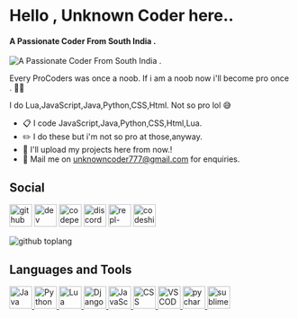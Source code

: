 # Hello , Unknown Coder here.. 
#### A Passionate Coder From South India . 
![A Passionate Coder From South India . ](https://media.discordapp.net/attachments/805840626574688286/806388502224830474/banner.png)

Every ProCoders was once a noob. If i am a noob now i'll become pro once . ✌🏼

I do Lua,JavaScript,Java,Python,CSS,Html. Not so pro lol 😅
- 📋 I code JavaScript,Java,Python,CSS,Html,Lua.
- ✏️ I do these but i'm not so pro at those,anyway.
- 📁 I'll upload my projects here from now.!
- 📧 Mail me on unknowncoder777@gmail.com for enquiries.


## Social 
[<img src='https://cdn.jsdelivr.net/npm/simple-icons@3.0.1/icons/github.svg' alt='github' height='40'>](https://github.com/https://github.com/UnknownCoder777)  [<img src='https://cdn.jsdelivr.net/npm/simple-icons@3.0.1/icons/dev-dot-to.svg' alt='dev' height='40'>](https://dev.to/https://dev.to/unknowncoder777)  [<img src='https://cdn.jsdelivr.net/npm/simple-icons@3.0.1/icons/codepen.svg' alt='codepen' height='40'>](https://codepen.io/https://codepen.io/UnknownCoder777)  [<img src='https://cdn.jsdelivr.net/npm/simple-icons@3.0.1/icons/discord.svg' alt='discord' height='40'>](https://discord.gg/rPrxsvCasr)  [<img src='https://cdn.jsdelivr.net/npm/simple-icons@3.0.1/icons/repl-dot-it.svg' alt='repl-dot-it' height='40'>](https://repl.it/@TECHRGC)  [<img src='https://cdn.jsdelivr.net/npm/simple-icons@3.0.1/icons/codeship.svg' alt='codeship' height='40'>](https://app.codeship.com/unknowncoder777)  



![github toplang](https://github-readme-stats.vercel.app/api/top-langs/?username=UnknownCoder777&layout=compact&theme=dark)


## Languages and Tools
<p align="left"> <a href="https://www.java.com/en/" target="_blank"> <img src="https://www.vectorlogo.zone/logos/java/java-icon.svg" alt="Java" width="40" height="40"/> </a> <a href="https://www.python.org/downloads/" target="_blank"> <img src="https://www.vectorlogo.zone/logos/python/python-icon.svg" alt="Python" width="40" height="40"/> </a> <a href="https://www.lua.org/download.html" target="_blank"> <img src="https://www.vectorlogo.zone/logos/lua/lua-icon.svg" alt="Lua" width="40" height="40"/> </a><a href="https://www.djangoproject.com/" target="_blank"> <img src="https://www.vectorlogo.zone/logos/djangoproject/djangoproject-ar21.svg" alt="Django" width="40" height="40"/> </a><a href="https://www.javascript.com/" target="_blank"> <img src="https://upload.vectorlogo.zone/logos/javascript/images/239ec8a4-163e-4792-83b6-3f6d96911757.svg" alt="JavaScript" width="40" height="40"/> </a><a href="https://www.w3.org/Style/CSS/software.en.html" target="_blank"> <img src="https://www.vectorlogo.zone/logos/netlifyapp_watercss/netlifyapp_watercss-ar21.svg" alt="CSS" width="40" height="40"/> </a><a href="https://code.visualstudio.com/download" target="_blank"> <img src="https://www.vectorlogo.zone/logos/visualstudio_code/visualstudio_code-icon.svg" alt="VSCODE" width="40" height="40"/> </a><a href="https://www.jetbrains.com/pycharm/download/#section=windows" target="_blank"> <img src="https://github.com/detain/svg-logos/blob/master/svg/pycharmedu-icon.svg" alt="pycharm" width="40" height="40"/> </a> <a href="https://www.sublimetext.com/" target="_blank"> <img src="https://github.com/kenangundogan/fontisto/blob/master/icons/svg/brand/sublime-text.svg" alt="sublime" width="40" height="40"/> </a>
